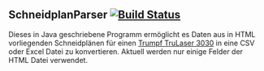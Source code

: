 ## SchneidplanParser  [![Build Status](https://travis-ci.org/felixwoestmann/SchneidplanParser.svg?branch=master)](https://travis-ci.org/felixwoestmann/SchneidplanParser)

Dieses in Java geschriebene Programm ermöglicht es Daten aus in HTML vorliegenden Schneidplänen für einen [Trumpf TruLaser 3030](https://www.trumpf.com/de_DE/produkte/maschinen-systeme/2d-laserschneidmaschinen/trulaser-3030-3040/) in eine CSV oder Excel Datei zu konvertieren. Aktuell werden nur einige Felder der HTML Datei verwendet. 